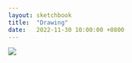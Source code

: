 ```yaml
---
layout: sketchbook
title:  "Drawing"
date:   2022-11-30 10:00:00 +0800
---
```


<img src="/Sketchbook/Images/{{ page.date | date: '%Y-%m-%d' }}/preview.jpg">
